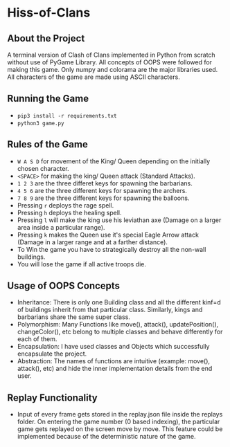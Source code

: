 # Hiss-of-Clans

## About the Project

A terminal version of Clash of Clans implemented in Python from scratch without use of PyGame Library. All concepts of OOPS were followed for making this game. Only numpy and colorama are the major libraries used. All characters of the game are made using ASCII characters.

## Running the Game

* `pip3 install -r requirements.txt`
* `python3 game.py`

## Rules of the Game

* `W A S D` for movement of the King/ Queen depending on the initially chosen character.
* `<SPACE>` for making the king/ Queen attack (Standard Attacks).
* `1 2 3` are the three differet keys for spawning the barbarians.
* `4 5 6` are the three different keys for spawning the archers.
* `7 8 9` are the three different keys for spawning the balloons.
* Pressing `r` deploys the rage spell.
* Pressing `h` deploys the healing spell.
* Pressing `l` will make the king use his leviathan axe (Damage on a larger area inside a particular range).
* Pressing `k` makes the Queen use it's special Eagle Arrow attack (Damage in a larger range and at a farther distance).
* To Win the game you have to strategically destroy all the non-wall buildings.
* You will lose the game if all active troops die.

## Usage of OOPS Concepts

* Inheritance: There is only one Building class and all the different kinf=d of buildings inherit from that particular class. Similarly, kings and barbarians share the same super class.
* Polymorphism: Many Functions like move(), attack(), updatePosition(), changeColor(), etc belong to multiple classes and behave differently for each of them.
* Encapsulation: I have used classes and Objects which successfully encapsulate the project.
* Abstraction: The names of functions are intuitive (example: move(), attack(), etc) and hide the inner implementation details from the end user.

## Replay Functionality

* Input of every frame gets stored in the replay.json file inside the replays folder. On entering the game number (0 based indexing), the particular game gets replayed on the screen move by move. This feature could be implemented because of the deterministic nature of the game.
